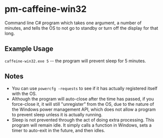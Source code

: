 # pm-caffeine-win32

Command line C# program which takes one argument, a number of minutes, and tells the OS to not go to standby or turn off the display for that long.

## Example Usage

`caffeine-win32.exe 5` -- the program will prevent sleep for 5 minutes.

## Notes

* You can use `powercfg -requests` to see if it has actually registered itself with the OS.
* Although the program will auto-close after the time has passed, if you force-close it, it will still "unregister" from the OS, due to the nature of the Windows power management API, which does not allow a program to prevent sleep unless it is actually running.
* Sleep is not prevented through the act of doing extra processing. This program will remain idle. It simply calls a function in Windows, sets a timer to auto-exit in the future, and then idles.
